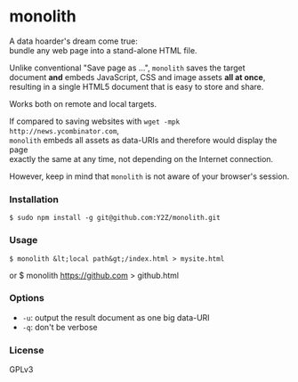 # monolith
A data hoarder's dream come true:  
bundle any web page into a stand-alone HTML file.

Unlike conventional "Save page as …", `monolith` saves the target  
document **and** embeds JavaScript, CSS and image assets **all at once**,  
resulting in a single HTML5 document that is easy to store and share.

Works both on remote and local targets.

If compared to saving websites with `wget -mpk http://news.ycombinator.com`,  
`monolith` embeds all assets as data-URIs and therefore would display the page  
exactly the same at any time, not depending on the Internet connection.

However, keep in mind that `monolith` is not aware of your browser's session.

### Installation
    $ sudo npm install -g git@github.com:Y2Z/monolith.git

### Usage
    $ monolith &lt;local path&gt;/index.html > mysite.html
or
    $ monolith https://github.com > github.html
<!-- or -->
<!--     cat local.html | monolith - > local.html -->

### Options
 - `-u`: output the result document as one big data-URI
 - `-q`: don't be verbose
<!--  - `-a`: fix anchor href="" attributes for remote documents -->

### License
GPLv3
